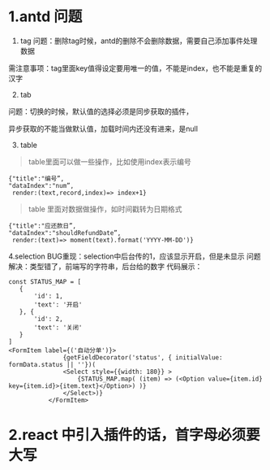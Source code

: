 # 1.antd 问题

1. tag
  问题：删除tag时候，antd的删除不会删除数据，需要自己添加事件处理数据
  
  需注意事项：tag里面key值得设定要用唯一的值，不能是index，也不能是重复的汉字
  
2. tab 

  问题：切换的时候，默认值的选择必须是同步获取的插件，
  
  异步获取的不能当做默认值，加载时间内还没有进来，是null
  
3. table
  > table里面可以做一些操作，比如使用index表示编号
 ```
 {"title":"编号”,
 "dataIndex":"num”,
  render:(text,record,index)=> index+1}
 ```
 > table 里面对数据做操作，如时间戳转为日期格式
 ```
 {"title":"应还款日”,
 "dataIndex":"shouldRefundDate”,
  render:(text)=> moment(text).format('YYYY-MM-DD')}
 ```
 
 4.selection 
 BUG重现：selection中后台传的1，应该显示开启，但是未显示
 问题解决：类型错了，前端写的字符串，后台给的数字
 代码展示：
 ```
 const STATUS_MAP = [
    {
        'id': 1,
        'text': '开启'
    }, {
        'id': 2,
        'text': '关闭'
    }
]
<FormItem label={('自动分单')}>
                {getFieldDecorator('status', { initialValue: formData.status || ''})(
                <Select style={{width: 180}} >
                    {STATUS_MAP.map( (item) => (<Option value={item.id} key={item.id}>{item.text}</Option>) )}
                </Select>)}
            </FormItem>
 ```
 
# 2.react 中引入插件的话，首字母必须要大写

